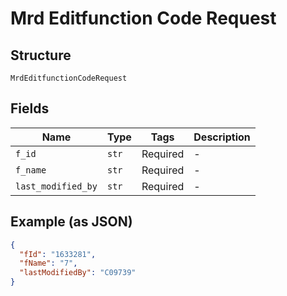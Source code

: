 
# Mrd Editfunction Code Request

## Structure

`MrdEditfunctionCodeRequest`

## Fields

| Name | Type | Tags | Description |
|  --- | --- | --- | --- |
| `f_id` | `str` | Required | - |
| `f_name` | `str` | Required | - |
| `last_modified_by` | `str` | Required | - |

## Example (as JSON)

```json
{
  "fId": "1633281",
  "fName": "7",
  "lastModifiedBy": "C09739"
}
```


